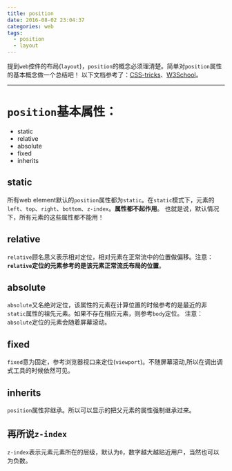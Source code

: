 ```yaml
---
title: position
date: 2016-08-02 23:04:37
categories: web
tags: 
  - position 
  - layout
---
```


提到`web`控件的布局(`layout`)，`position`的概念必须理清楚。简单对`position`属性的基本概念做一个总结吧！
以下文档参考了：[CSS-tricks](https://css-tricks.com/almanac/properties/p/position/)、[W3School](http://www.w3schools.com/css/css_positioning.asp)。

<!-- more -->

---

# `position`基本属性：

- static
- relative
- absolute
- fixed
- inherits

## static

所有web element默认的`position`属性都为`static`。在`static`模式下，元素的`left`、`top`、`right`、`bottom`、`z-index`。**属性都不起作用**。
也就是说，默认情况下，所有元素的这些属性都不能用！


## relative

`relative`顾名思义表示相对定位，相对元素在正常流中的位置做偏移。注意：**`relative`定位的元素参考的是该元素正常流氏布局的位置**。


## absolute

`absolute`又名绝对定位，该属性的元素在计算位置的时候参考的是最近的非`static`属性的祖先元素。如果不存在相应元素，则参考`body`定位。
注意：`absolute`定位的元素会随着屏幕滚动。


## fixed

`fixed`意为固定，参考浏览器视口来定位(`viewport`)。不随屏幕滚动,所以在调出调式工具的时候依然可见。


## inherits

`position`属性非继承。所以可以显示的把父元素的属性强制继承过来。



## 再所说`z-index`

`z-index`表示元素元素所在的层级，默认为`0`，数字越大越贴近用户，当然也可以为负数。